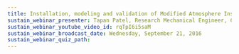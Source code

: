 ```yaml
---
title: Installation, modeling and validation of Modified Atmosphere Insulation (MAI)
sustain_webinar_presenter: Tapan Patel, Research Mechanical Engineer, CERL
sustain_webinar_youtube_video_id: rqTpI6i5saM
sustain_webinar_broadcast_date: Wednesday, September 21, 2016
sustain_webinar_quiz_path:
---
```

